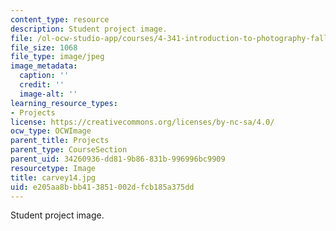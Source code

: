 ```yaml
---
content_type: resource
description: Student project image.
file: /ol-ocw-studio-app/courses/4-341-introduction-to-photography-fall-2002/e205aa8bbb413851002dfcb185a375dd_carvey14.jpg
file_size: 1068
file_type: image/jpeg
image_metadata:
  caption: ''
  credit: ''
  image-alt: ''
learning_resource_types:
- Projects
license: https://creativecommons.org/licenses/by-nc-sa/4.0/
ocw_type: OCWImage
parent_title: Projects
parent_type: CourseSection
parent_uid: 34260936-dd81-9b86-831b-996996bc9909
resourcetype: Image
title: carvey14.jpg
uid: e205aa8b-bb41-3851-002d-fcb185a375dd
---
```

Student project image.